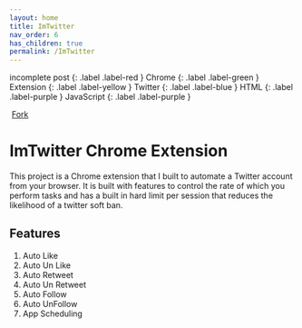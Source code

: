 ```yaml
---
layout: home
title: ImTwitter
nav_order: 6
has_children: true
permalink: /ImTwitter
--- 
```

incomplete post
{: .label .label-red }
Chrome
{: .label .label-green }
Extension
{: .label .label-yellow }
Twitter
{: .label .label-blue }
HTML
{: .label .label-purple }
JavaScript
{: .label .label-purple }
<!-- Place this tag where you want the button to render. -->
&nbsp;<a class="github-button" href="https://github.com/ImTiaan/ImTwitter/fork" data-show-count="true" aria-label="Fork ImTiaan/ImTwitter on GitHub">Fork</a>

# ImTwitter Chrome Extension

This project is a Chrome extension that I built to automate a Twitter account from your browser. It is built with features to control the rate of which you perform tasks and has a built in hard limit per session that reduces the likelihood of a twitter soft ban. 

## Features

1. Auto Like
2. Auto Un Like
3. Auto Retweet
4. Auto Un Retweet
5. Auto Follow
6. Auto UnFollow
7. App Scheduling


